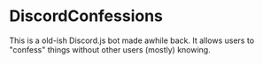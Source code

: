 # DiscordConfessions
This is a old-ish Discord.js bot made awhile back. It allows users to "confess" things without other users (mostly) knowing.
